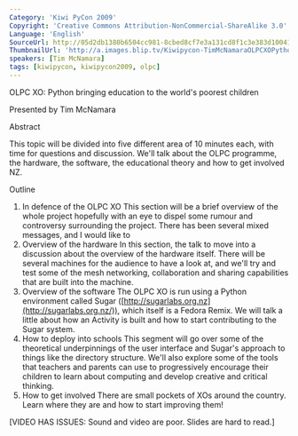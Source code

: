 ```yaml
---
Category: 'Kiwi PyCon 2009'
Copyright: 'Creative Commons Attribution-NonCommercial-ShareAlike 3.0'
Language: 'English'
SourceUrl: http://05d2db1380b6504cc981-8cbed8cf7e3a131cd8f1c3e383d10041.r93.cf2.rackcdn.com/kiwi-pycon-2009/116_tim-mcnamara-olpc-xo-python-bringing-education-to-the-world-s-poorest-children.flv
ThumbnailUrl: 'http://a.images.blip.tv/Kiwipycon-TimMcNamaraOLPCXOPythonBringingEducationToTheWorldsPo728-638.jpg'
speakers: [Tim McNamara]
tags: [kiwipycon, kiwipycon2009, olpc]
---
```

OLPC XO: Python bringing education to the world's poorest children

Presented by Tim McNamara

Abstract

This topic will be divided into five different area of 10 minutes each, with
time for questions and discussion. We'll talk about the OLPC programme, the
hardware, the software, the educational theory and how to get involved NZ.

Outline

  1. In defence of the OLPC XO This section will be a brief overview of the whole project hopefully with an eye to dispel some rumour and controversy surrounding the project. There has been several mixed messages, and I would like to 
  2. Overview of the hardware In this section, the talk to move into a discussion about the overview of the hardware itself. There will be several machines for the audience to have a look at, and we'll try and test some of the mesh networking, collaboration and sharing capabilities that are built into the machine. 
  3. Overview of the software The OLPC XO is run using a Python environment called Sugar ([http://sugarlabs.org.nz](http://sugarlabs.org.nz/)), which itself is a Fedora Remix. We will talk a little about how an Activity is built and how to start contributing to the Sugar system. 
  4. How to deploy into schools This segment will go over some of the theoretical underpinnings of the user interface and Sugar's approach to things like the directory structure. We'll also explore some of the tools that teachers and parents can use to progressively encourage their children to learn about computing and develop creative and critical thinking. 
  5. How to get involved There are small pockets of XOs around the country. Learn where they are and how to start improving them! 

[VIDEO HAS ISSUES: Sound and video are poor. Slides are hard to read.]

